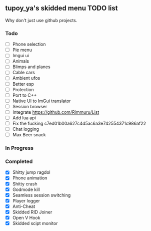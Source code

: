 ## tupoy_ya's skidded menu TODO list
Why don't just use github projects.

### Todo
- [ ] Phone selection
- [ ] Pie menu
- [ ] Imgui ui
- [ ] Animals
- [ ] Blimps and planes
- [ ] Cable cars
- [ ] Ambient ufos
- [ ] Better esp
- [ ] Protection
- [ ] Port to C++
- [ ] Native UI to ImGui translator
- [ ] Session browser
- [ ] Integrate https://github.com/Rimmuru/List
- [ ] Add lua api
- [ ] Fix the fucking c7ed01b00a627c4d5ac6a3e742554371c986af22
- [ ] Chat logging
- [ ] Max Beer snack

### In Progress


### Completed
- [x] Shitty jump ragdol 
- [x] Phone animation
- [x] Shitty crash
- [x] Godmode kill
- [x] Seamless session switching
- [x] Player logger
- [x] Anti-Cheat
- [x] Skidded RID Joiner
- [x] Open V Hook
- [x] Skidded scipt monitor
